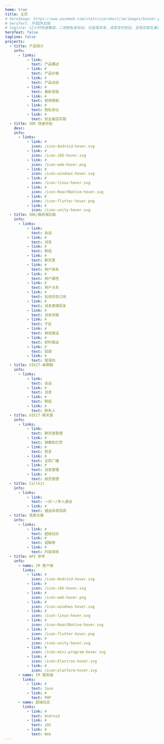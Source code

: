 ```yaml
---
home: true
title: 主页
# heroImage: https://www.easemob.com/statics/product/im/images/banner-pic.png
# heroText: 环信IM文档
# tagline: 12小时快速集成、二进制私有协议、亿级高并发、消息及时到达、全球互联互通三大范德萨发生发大水范德萨三大法师法as的撒发的
heroText: false
tagline: false
projects:
  - title: 产品简介
    info:
      - links:
          - link: 
            text: 产品概述
          - link: #
            text: 产品价格
          - link: #
            text: 产品动态
          - link: #
            text: 最新发版
          - link: #
            text: 使用限制  
          - link: #
            text: 隐私协议
          - link: #
            text: 安全最佳实践
  - title: SDK 快速开始
    desc: 
    info:
      - links:
          - link: #
            icon: /icon-Android-hover.svg
          - link: #
            icon: /icon-iOS-hover.svg
          - link: #
            icon: /icon-web-hover.png
          - link: #
            icon: /icon-windows-hover.svg
          - link: #
            icon: /icon-linux-hover.svg
          - link: #
            icon: /icon-ReactNative-hover.svg
          - link: #
            icon: /icon-flutter-hover.png
          - link: #
            icon: /icon-unity-hover.svg
  - title: SDK/服务端功能
    info:
      - links:
          - link: 
            text: 会话
          - link: #
            text: 消息
          - link: #
            text: 群组
          - link: #
            text: 聊天室
          - link: #
            text: 用户体系  
          - link: #
            text: 用户属性 
          - link: #
            text: 用户关系
          - link: #
            text: 在线状态订阅
          - link: #
            text: 消息表情回复
          - link: #
            text: 消息举报 
          - link: #
            text: 子区
          - link: #
            text: 离线推送
          - link: #
            text: 即时推送
          - link: #
            text: 回调
          - link: #
            text: 错误码       
  - title: UIKIT-单群聊
    info:
      - links:
          - link: 
            text: 会话
          - link: #
            text: 消息
          - link: #
            text: 群组
          - link: #
            text: 联系人
  - title: UIKIT-聊天室
    info:
      - links:
          - link: 
            text: 聊天室管理
          - link: #
            text: 弹幕和打赏
          - link: #
            text: 禁言
          - link: #
            text: 全局广播
          - link: #
            text: 消息管理
          - link: #
            text: 成员管理  
  - title: Callkit
    info:
      - links:
          - link: 
            text: 一对一/多人通话
          - link: #
            text: 通话异常回调          
  - title: 场景方案
    info:
      - links:
          - link: #
            text: 超级社区
          - link: #
            text: 语聊房
          - link: #
            text: 内容审核                          
  - title: API 参考
    info:
      - name: IM 客户端
        links:
          - link: #
            icon: /icon-Android-hover.svg
          - link: #
            icon: /icon-iOS-hover.svg
          - link: #
            icon: /icon-web-hover.png
          - link: #
            icon: /icon-windows-hover.svg
          - link: #
            icon: /icon-linux-hover.svg
          - link: #
            icon: /icon-ReactNative-hover.svg
          - link: #
            icon: /icon-flutter-hover.png
          - link: #
            icon: /icon-unity-hover.svg
          - link: #
            icon: /icon-mini-program-hover.svg
          - link: #
            icon: /icon-Electron-hover.svg
          - link: #
            icon: /icon-platform-hover.svg
      - name: IM 服务端
        links:
          - link: #
            text: Java
          - link: #
            text: PHP
      - name: 超级社区
        links:
          - link: #
            text: Android
          - link: #
            text: iOS
          - link: #
            text: Web
---
```

